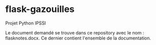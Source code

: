 # flask-gazouilles
Projet Python IPSSI

Le document demandé se trouve dans ce repository avec le nom : flasknotes.docx.
Ce dernier contient l'ensemble de la documentation.
